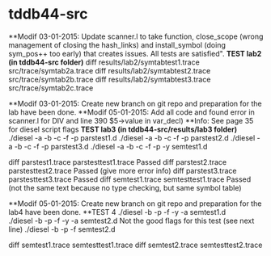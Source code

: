 tddb44-src
==========

**Modif 03-01-2015: Update scanner.l to take function, close_scope (wrong management of closing the hash_links) and install_symbol (doing sym_pos++ too early) that creates issues. All tests are satisfied".
**TEST lab2 (in tddb44-src folder)**
diff results/lab2/symtabtest1.trace src/trace/symtab2a.trace
diff results/lab2/symtabtest2.trace src/trace/symtab2b.trace
diff results/lab2/symtabtest3.trace src/trace/symtab2c.trace


**Modif 03-01-2015: Create new branch on git repo and preparation for the lab have been done.
**Modif 05-01-2015: Add all code and found error in scanner.l for DIV and line 390 $5->value in var_decl)
**Info: See page 35 for diesel script flags
**TEST lab3 (in tddb44-src/results/lab3 folder)**
./diesel -a -b -c -f -p parstest1.d	
./diesel -a -b -c -f -p parstest2.d
./diesel -a -b -c -f -p parstest3.d
./diesel -a -b -c -f -p -y semtest1.d

diff parstest1.trace parstesttest1.trace		Passed
diff parstest2.trace parstesttest2.trace		Passed (give more error info)
diff parstest3.trace parstesttest3.trace		Passed
diff semtest1.trace semtesttest1.trace			Passed (not the same text because no type checking, but same symbol table)


**Modif 05-01-2015: Create new branch on git repo and preparation for the lab4 have been done.
**TEST 4
./diesel -b -p -f -y -a semtest1.d 				
./diesel -b -p -f -y -a semtest2.d				Not the good flags for this test (see next line)
./diesel -b -p -f  semtest2.d 					

diff semtest1.trace semtesttest1.trace
diff semtest2.trace semtesttest2.trace

